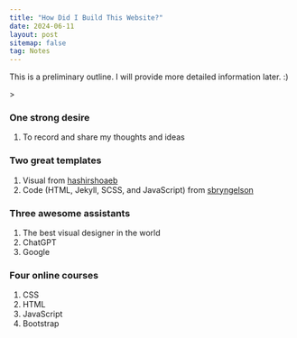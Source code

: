 ```yaml
---
title: "How Did I Build This Website?"
date: 2024-06-11
layout: post
sitemap: false
tag: Notes
---
```


<p class="font-weight-bold"> This is a preliminary outline. I will provide more detailed information later. :)</p>>

### One strong desire

1. To record and share my thoughts and ideas

### Two great templates

1. Visual from [hashirshoaeb](https://github.com/hashirshoaeb/home)
2. Code (HTML, Jekyll, SCSS, and JavaScript) from [sbryngelson](https://github.com/sbryngelson/academic-website-template)

### Three awesome assistants

1. The best visual designer in the world
2. ChatGPT
3. Google

### Four online courses

1. CSS
2. HTML
3. JavaScript
4. Bootstrap
